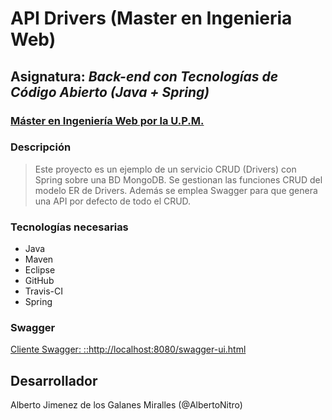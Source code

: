 
# API Drivers (Master en Ingenieria Web)
## Asignatura: *Back-end con Tecnologías de Código Abierto (Java + Spring)*
### [Máster en Ingeniería Web por la U.P.M.](http://miw.etsisi.upm.es)

### Descripción
> Este proyecto es un ejemplo de un servicio CRUD (Drivers) con Spring sobre una BD MongoDB. Se gestionan las funciones CRUD del modelo ER de Drivers. Además se emplea Swagger para que genera una API por defecto de todo el CRUD.

### Tecnologías necesarias
* Java
* Maven
* Eclipse
* GitHub
* Travis-CI
* Spring

### Swagger
[Cliente Swagger: ::http://localhost:8080/swagger-ui.html](::http://localhost:8080/swagger-ui.html)

## Desarrollador
Alberto Jimenez de los Galanes Miralles (@AlbertoNitro)